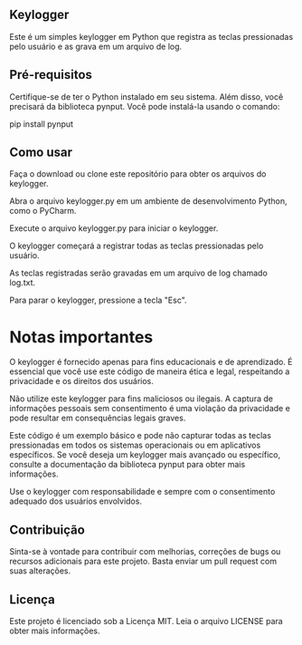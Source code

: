 ## Keylogger
Este é um simples keylogger em Python que registra as teclas pressionadas pelo usuário e as grava em um arquivo de log.

## Pré-requisitos
Certifique-se de ter o Python instalado em seu sistema. Além disso, você precisará da biblioteca pynput. Você pode instalá-la usando o comando:

pip install pynput

## Como usar
Faça o download ou clone este repositório para obter os arquivos do keylogger.

Abra o arquivo keylogger.py em um ambiente de desenvolvimento Python, como o PyCharm.

Execute o arquivo keylogger.py para iniciar o keylogger.

O keylogger começará a registrar todas as teclas pressionadas pelo usuário.

As teclas registradas serão gravadas em um arquivo de log chamado log.txt.

Para parar o keylogger, pressione a tecla "Esc".

# Notas importantes
O keylogger é fornecido apenas para fins educacionais e de aprendizado. É essencial que você use este código de maneira ética e legal, respeitando a privacidade e os direitos dos usuários.

Não utilize este keylogger para fins maliciosos ou ilegais. A captura de informações pessoais sem consentimento é uma violação da privacidade e pode resultar em consequências legais graves.

Este código é um exemplo básico e pode não capturar todas as teclas pressionadas em todos os sistemas operacionais ou em aplicativos específicos. Se você deseja um keylogger mais avançado ou específico, consulte a documentação da biblioteca pynput para obter mais informações.

Use o keylogger com responsabilidade e sempre com o consentimento adequado dos usuários envolvidos.

## Contribuição
Sinta-se à vontade para contribuir com melhorias, correções de bugs ou recursos adicionais para este projeto. Basta enviar um pull request com suas alterações.

## Licença
Este projeto é licenciado sob a Licença MIT. Leia o arquivo LICENSE para obter mais informações.

